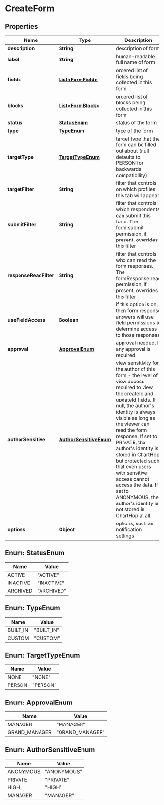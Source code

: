 

# CreateForm


## Properties

| Name | Type | Description | Notes |
|------------ | ------------- | ------------- | -------------|
|**description** | **String** | description of form |  [optional] |
|**label** | **String** | human-readable full name of form |  |
|**fields** | [**List&lt;FormField&gt;**](FormField.md) | ordered list of fields being collected in this form |  |
|**blocks** | [**List&lt;FormBlock&gt;**](FormBlock.md) | ordered list of blocks being collected in this form |  |
|**status** | [**StatusEnum**](#StatusEnum) | status of the form |  |
|**type** | [**TypeEnum**](#TypeEnum) | type of the form |  [optional] |
|**targetType** | [**TargetTypeEnum**](#TargetTypeEnum) | target type that the form can be filled out about (null defaults to PERSON for backwards compatibility) |  [optional] |
|**targetFilter** | **String** | filter that controls on which profiles this tab will appear |  [optional] |
|**submitFilter** | **String** | filter that controls which respondents can submit this form. The form:submit permission, if present, overrides this filter |  [optional] |
|**responseReadFilter** | **String** | filter that controls who can read the form responses. The formResponse:read permission, if present, overrides this filter |  [optional] |
|**useFieldAccess** | **Boolean** | if this option is on, then form response answers will use field permissions to determine access to those responses |  [optional] |
|**approval** | [**ApprovalEnum**](#ApprovalEnum) | approval needed, if any approval is required |  [optional] |
|**authorSensitive** | [**AuthorSensitiveEnum**](#AuthorSensitiveEnum) | view sensitivity for the author of this form - the level of view access required to view the createId and updateId fields. If null, the author&#39;s identity is always visible as long as the viewer can read the form response. If set to PRIVATE, the author&#39;s identity is stored in ChartHop, but protected such that even users with sensitive access cannot access the data. If set to ANONYMOUS, the author&#39;s identity is not stored in ChartHop at all. |  [optional] |
|**options** | **Object** | options, such as notification settings |  [optional] |



## Enum: StatusEnum

| Name | Value |
|---- | -----|
| ACTIVE | &quot;ACTIVE&quot; |
| INACTIVE | &quot;INACTIVE&quot; |
| ARCHIVED | &quot;ARCHIVED&quot; |



## Enum: TypeEnum

| Name | Value |
|---- | -----|
| BUILT_IN | &quot;BUILT_IN&quot; |
| CUSTOM | &quot;CUSTOM&quot; |



## Enum: TargetTypeEnum

| Name | Value |
|---- | -----|
| NONE | &quot;NONE&quot; |
| PERSON | &quot;PERSON&quot; |



## Enum: ApprovalEnum

| Name | Value |
|---- | -----|
| MANAGER | &quot;MANAGER&quot; |
| GRAND_MANAGER | &quot;GRAND_MANAGER&quot; |



## Enum: AuthorSensitiveEnum

| Name | Value |
|---- | -----|
| ANONYMOUS | &quot;ANONYMOUS&quot; |
| PRIVATE | &quot;PRIVATE&quot; |
| HIGH | &quot;HIGH&quot; |
| MANAGER | &quot;MANAGER&quot; |



